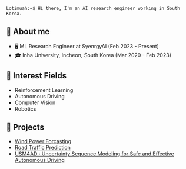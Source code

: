 
    Lotimuah:~$ Hi there, I'm an AI research engineer working in South Korea.

## 📖 About me
- 🖥️ ML Research Engineer at SyenrgyAI (Feb 2023 - Present)
- 🎓 Inha University, Incheon, South Korea (Mar 2020 - Feb 2023)

## 🚀 Interest Fields
- Reinforcement Learning
- Autonomous Driving
- Computer Vision
- Robotics

## 🐤 Projects
- [Wind Power Forcasting](https://github.com/Lotimuah/wind-power-forecasting)
- [Road Traffic Prediction](https://github.com/Lotimuah/road-traffic-prediction)
- [USM4AD : Uncertainty Sequence Modeling for Safe and Effective Autonomous Driving](https://github.com/Lotimuah/uncertainty-sequence-modeling)



